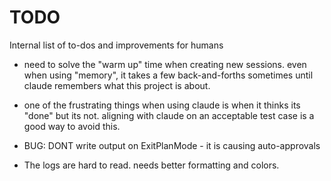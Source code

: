 # TODO

Internal list of to-dos and improvements for humans

- need to solve the "warm up" time when creating new sessions. even when using "memory", it takes a few back-and-forths sometimes until claude remembers what this project is about.

- one of the frustrating things when using claude is when it thinks its "done" but its not. aligning with claude on an acceptable test case is a good way to avoid this.

- BUG: DONT write output on ExitPlanMode - it is causing auto-approvals

- The logs are hard to read. needs better formatting and colors.